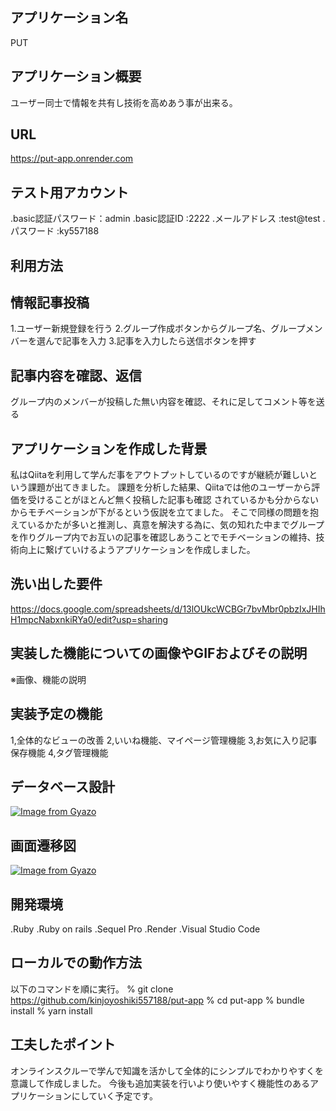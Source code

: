 アプリケーション名
----------------
PUT

アプリケーション概要
----------------
ユーザー同士で情報を共有し技術を高めあう事が出来る。

URL
----------------
https://put-app.onrender.com


テスト用アカウント
----------------
.basic認証パスワード：admin
.basic認証ID      :2222
.メールアドレス     :test@test
.パスワード        :ky557188

利用方法
----------------
情報記事投稿
----------------
1.ユーザー新規登録を行う
2.グループ作成ボタンからグループ名、グループメンバーを選んで記事を入力
3.記事を入力したら送信ボタンを押す

記事内容を確認、返信
-----------------
グループ内のメンバーが投稿した無い内容を確認、それに足してコメント等を送る

アプリケーションを作成した背景
-----------------
私はQiitaを利用して学んだ事をアウトプットしているのですが継続が難しいという課題が出てきました。
課題を分析した結果、Qiitaでは他のユーザーから評価を受けることがほとんど無く投稿した記事も確認
されているかも分からないからモチベーションが下がるという仮説を立てました。
そこで同様の問題を抱えているかたが多いと推測し、真意を解決する為に、気の知れた中までグループを作りグループ内でお互いの記事を確認しあうことでモチベーションの維持、技術向上に繋げていけるようアプリケーションを作成しました。

洗い出した要件
---------------- 
https://docs.google.com/spreadsheets/d/13lOUkcWCBGr7bvMbr0pbzIxJHIhH1mpcNabxnkiRYa0/edit?usp=sharing

実装した機能についての画像やGIFおよびその説明
----------------
※画像、機能の説明

実装予定の機能
----------------
1,全体的なビューの改善
2,いいね機能、マイページ管理機能
3,お気に入り記事保存機能
4,タグ管理機能

データベース設計
---------------
[![Image from Gyazo](https://i.gyazo.com/8ae8074696c99ce59f33107a93609bee.png)](https://gyazo.com/8ae8074696c99ce59f33107a93609bee)

画面遷移図
---------------

[![Image from Gyazo](https://i.gyazo.com/b2c58e19ddb61a91b42876afd544d6ec.png)](https://gyazo.com/b2c58e19ddb61a91b42876afd544d6ec)


開発環境
---------------
.Ruby
.Ruby on rails
.Sequel Pro
.Render
.Visual Studio Code


ローカルでの動作方法
---------------
以下のコマンドを順に実行。
% git clone https://github.com/kinjoyoshiki557188/put-app
% cd put-app
% bundle install
% yarn install

工夫したポイント
----------------
オンラインスクルーで学んで知識を活かして全体的にシンプルでわかりやすくを意識して作成しました。
今後も追加実装を行いより使いやすく機能性のあるアプリケーションにしていく予定です。